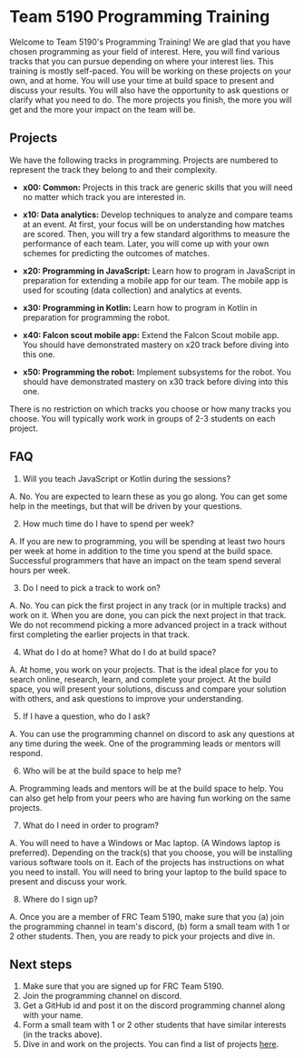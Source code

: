 # Team 5190 Programming Training

Welcome to Team 5190's Programming Training! We are glad that you have chosen programming as your field of interest. Here, you will find various tracks that you can pursue depending on where your interest lies. This training is mostly self-paced. You will be working on these projects on your own, and at home. You will use your time at build space to present and discuss your results. You will also have the opportunity to ask questions or clarify what you need to do. The more projects you finish, the more you will get and the more your impact on the team will be.

## Projects

We have the following tracks in programming. Projects are numbered to represent the track they belong to and their complexity.

- **x00: Common:** Projects in this track are generic skills that you will need no matter which track you are interested in.

- **x10: Data analytics:** Develop techniques to analyze and compare teams at an event. At first, your focus will be on understanding how matches are scored. 
Then, you will try a few standard algorithms to measure the performance of each team. Later, you will come up with your own schemes for predicting the outcomes of matches.

- **x20: Programming in JavaScript:** Learn how to program in JavaScript in preparation for extending a mobile app for our team. The mobile app is used for scouting (data collection) and analytics at events.

- **x30: Programming in Kotlin:** Learn how to program in Kotlin in preparation for programming the robot.

- **x40: Falcon scout mobile app:** Extend the Falcon Scout mobile app. You should have demonstrated mastery on x20 track before diving into this one.

- **x50: Programming the robot:** Implement subsystems for the robot. You should have demonstrated mastery on x30 track before diving into this one.

There is no restriction on which tracks you choose or how many tracks you choose. You will typically work work in groups of 2-3 students on each project.

## FAQ

1. Will you teach JavaScript or Kotlin during the sessions?

A. No. You are expected to learn these as you go along. You can get some help in the meetings, but that will be driven by your questions.

2. How much time do I have to spend per week?

A. If you are new to programming, you will be spending at least two hours per week at home in addition to the time you spend at the build space. Successful programmers that have an impact on the team spend several hours per week.

3. Do I need to pick a track to work on?

A. No. You can pick the first project in any track (or in multiple tracks) and work on it. When you are done, you can pick the next project in that track. We do not recommend picking a more advanced project in a track without first completing the earlier projects in that track.

4. What do I do at home? What do I do at build space?

A. At home, you work on your projects. That is the ideal place for you to search online, research, learn, and complete your project. At the build space, you will present your solutions, discuss and compare your solution with others, and ask questions to improve your understanding.

5. If I have a question, who do I ask?

A. You can use the programming channel on discord to ask any questions at any time during the week. One of the programming leads or mentors will respond.

6. Who will be at the build space to help me?

A. Programming leads and mentors will be at the build space to help. You can also get help from your peers who are having fun working on the same projects.

7. What do I need in order to program?

A. You will need to have a Windows or Mac laptop. (A Windows laptop is preferred). Depending on the track(s) that you choose, you will be installing various software tools on it. Each of the projects has instructions on what you need to install. You will need to bring your laptop to the build space to present and discuss your work.

8. Where do I sign up?

A. Once you are a member of FRC Team 5190, make sure that you (a) join the programming channel in team's discord, (b) form a small team with 1 or 2 other students. Then, you are ready to pick your projects and dive in.

## Next steps

1. Make sure that you are signed up for FRC Team 5190.
2. Join the programming channel on discord.
3. Get a GitHub id and post it on the discord programming channel along with your name.
4. Form a small team with 1 or 2 other students that have similar interests (in the tracks above).
5. Dive in and work on the projects. You can find a list of projects [here](projects.md).
